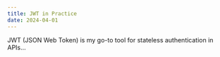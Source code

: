 ```yaml
---
title: JWT in Practice
date: 2024-04-01
---
```


JWT (JSON Web Token) is my go-to tool for stateless authentication in APIs...
